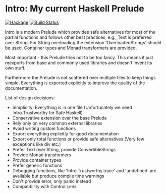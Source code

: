 # Intro: My current Haskell Prelude

[![Hackage](https://img.shields.io/hackage/v/intro.svg)](https://hackage.haskell.org/package/intro)
[![Build Status](https://secure.travis-ci.org/minad/intro.png?branch=master)](http://travis-ci.org/minad/intro)

Intro is a modern Prelude which provides safe alternatives
for most of the partial functions and follows other
best practices, e.g., Text is preferred over String.
For String overloading the extension 'OverloadedStrings' should be used.
Container types and Monad transformers are provided.

Most important - this Prelude tries not to be too fancy.
This means it just reexports from base and commonly used libraries
and doesn't invent its own stuff.

Furthermore the Prelude is
not scattered over multiple files to keep things simple.
Everything is exported explicitly to improve the quality of the documentation.

List of design decisions:

* Simplicity: Everything is in one file (Unfortunately we need Intro.Trustworthy for Safe Haskell)
* Conservative extension over the base Prelude
* Rely only on very common external libraries
* Avoid writing custom functions
* Export everything explicitly for good documentation
* Export only total functions or provide safe alternatives (Very few exceptions like div etc.)
* Prefer Text over String, provide ConvertibleStrings
* Provide Monad transformers
* Provide container types
* Prefer generic functions
* Debugging functions, like 'Intro.Trustworthy.trace' and 'undefined' are available but produce compile time warnings
* Don't provide error, only panic instead
* Compatibility with Control.Lens
